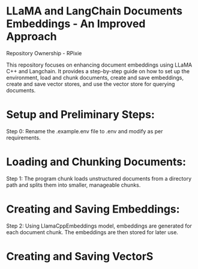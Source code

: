 # LLaMA and LangChain Documents Embeddings - An Improved Approach

Repository Ownership - RPixie

This repository focuses on enhancing document embeddings using LLaMA C++ and Langchain. It provides a step-by-step guide on how to set up the environment, load and chunk documents, create and save embeddings, create and save vector stores, and use the vector store for querying documents.

# Setup and Preliminary Steps:
Step 0: Rename the .example.env file to .env and modify as per requirements.

# Loading and Chunking Documents:
Step 1: The program chunk loads unstructured documents from a directory path and splits them into smaller, manageable chunks.

# Creating and Saving Embeddings:
Step 2: Using LlamaCppEmbeddings model, embeddings are generated for each document chunk. The embeddings are then stored for later use.

# Creating and Saving VectorS